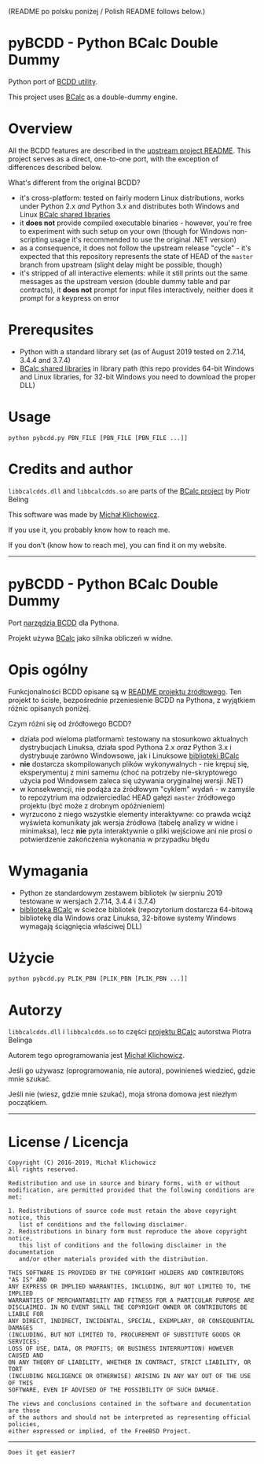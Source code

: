 (README po polsku poniżej / Polish README follows below.)

pyBCDD - Python BCalc Double Dummy
==================================

Python port of [BCDD utility](https://github.com/emkael/bcdd).

This project uses [BCalc](http://bcalc.w8.pl/) as a double-dummy engine.

Overview
========

All the BCDD features are described in the [upstream project README](https://github.com/emkael/bcdd/blob/master/doc/README.en.md). This project serves as a direct, one-to-one port, with the exception of differences described below.

What's different from the original BCDD?

 * it's cross-platform: tested on fairly modern Linux distributions, works under Python 2.x *and* Python 3.x and distributes both Windows and Linux [BCalc shared libraries](http://bcalc.w8.pl/download/API_C/)
 * it **does not** provide compiled executable binaries - however, you're free to experiment with such setup on your own (though for Windows non-scripting usage it's recommended to use the original .NET version)
 * as a consequence, it does not follow the upstream release "cycle" - it's expected that this repository represents the state of HEAD of the `master` branch from upstream (slight delay might be possible, though)
 * it's stripped of all interactive elements: while it still prints out the same messages as the upstream version (double dummy table and par contracts), it **does not** prompt for input files interactively, neither does it prompt for a keypress on error

Prerequsites
============

 * Python with a standard library set (as of August 2019 tested on 2.7.14, 3.4.4 and 3.7.4)
 * [BCalc shared libraries](http://bcalc.w8.pl/download/API_C/) in library path (this repo provides 64-bit Windows and Linux libraries, for 32-bit Windows you need to download the proper DLL)

Usage
=====

```
python pybcdd.py PBN_FILE [PBN_FILE [PBN_FILE ...]]
```

Credits and author
==================

`libbcalcdds.dll` and `libbcalcdds.so` are parts of the [BCalc project](http://bcalc.w8.pl) by Piotr Beling

This software was made by [Michał Klichowicz](https://emkael.info).

If you use it, you probably know how to reach me.

If you don't (know how to reach me), you can find it on my website.

---

pyBCDD - Python BCalc Double Dummy
==================================

Port [narzędzia BCDD](https://github.com/emkael/bcdd) dla Pythona.

Projekt używa [BCalc](http://bcalc.w8.pl/) jako silnika obliczeń w widne.

Opis ogólny
===========

Funkcjonalności BCDD opisane są w [README projektu źródłowego](https://github.com/emkael/bcdd/blob/master/doc/README.pl.md). Ten projekt to ścisłe, bezpośrednie przeniesienie BCDD na Pythona, z wyjątkiem różnic opisanych poniżej.

Czym różni się od źródłowego BCDD?

 * działa pod wieloma platformami: testowany na stosunkowo aktualnych dystrybucjach Linuksa, działa spod Pythona 2.x *oraz* Python 3.x i dystrybuuje zarówno Windowsowe, jak i Linuksowe [biblioteki BCalc](http://bcalc.w8.pl/download/API_C/)
 * **nie** dostarcza skompilowanych plików wykonywalnych - nie krępuj się, eksperymentuj z mini samemu (choć na potrzeby nie-skryptowego użycia pod Windowsem zaleca się używania oryginalnej wersji .NET)
 * w konsekwencji, nie podąża za źródłowym "cyklem" wydań - w zamyśle to repozytrium ma odzwierciedlać HEAD gałęzi `master` żródłowego projektu (być może z drobnym opóźnieniem)
 * wyrzucono z niego wszystkie elementy interaktywne: co prawda wciąż wyświeta komunikaty jak wersja źródłowa (tabelę analizy w widne i minimaksa), lecz **nie** pyta interaktywnie o pliki wejściowe ani nie prosi o potwierdzenie zakończenia wykonania w przypadku błędu

Wymagania
=========

 * Python ze standardowym zestawem bibliotek (w sierpniu 2019 testowane w wersjach 2.7.14, 3.4.4 i 3.7.4)
 * [biblioteka BCalc](http://bcalc.w8.pl/download/API_C/) w ścieżce bibliotek (repozytorium dostarcza 64-bitową bibliotekę dla Windows oraz Linuksa, 32-bitowe systemy Windows wymagają ściągnięcia właściwej DLL)

Użycie
======

```
python pybcdd.py PLIK_PBN [PLIK_PBN [PLIK_PBN ...]]
```

Autorzy
=======

`libbcalcdds.dll` i `libbcalcdds.so` to części [projektu BCalc](http://bcalc.w8.pl) autorstwa Piotra Belinga

Autorem tego oprogramowania jest [Michał Klichowicz](https://emkael.info).

Jeśli go używasz (oprogramowania, nie autora), powinieneś wiedzieć, gdzie mnie szukać.

Jeśli nie (wiesz, gdzie mnie szukać), moja strona domowa jest niezłym początkiem.

---

License / Licencja
==================

```
Copyright (C) 2016-2019, Michał Klichowicz
All rights reserved.

Redistribution and use in source and binary forms, with or without
modification, are permitted provided that the following conditions are met:

1. Redistributions of source code must retain the above copyright notice, this
   list of conditions and the following disclaimer.
2. Redistributions in binary form must reproduce the above copyright notice,
   this list of conditions and the following disclaimer in the documentation
   and/or other materials provided with the distribution.

THIS SOFTWARE IS PROVIDED BY THE COPYRIGHT HOLDERS AND CONTRIBUTORS "AS IS" AND
ANY EXPRESS OR IMPLIED WARRANTIES, INCLUDING, BUT NOT LIMITED TO, THE IMPLIED
WARRANTIES OF MERCHANTABILITY AND FITNESS FOR A PARTICULAR PURPOSE ARE
DISCLAIMED. IN NO EVENT SHALL THE COPYRIGHT OWNER OR CONTRIBUTORS BE LIABLE FOR
ANY DIRECT, INDIRECT, INCIDENTAL, SPECIAL, EXEMPLARY, OR CONSEQUENTIAL DAMAGES
(INCLUDING, BUT NOT LIMITED TO, PROCUREMENT OF SUBSTITUTE GOODS OR SERVICES;
LOSS OF USE, DATA, OR PROFITS; OR BUSINESS INTERRUPTION) HOWEVER CAUSED AND
ON ANY THEORY OF LIABILITY, WHETHER IN CONTRACT, STRICT LIABILITY, OR TORT
(INCLUDING NEGLIGENCE OR OTHERWISE) ARISING IN ANY WAY OUT OF THE USE OF THIS
SOFTWARE, EVEN IF ADVISED OF THE POSSIBILITY OF SUCH DAMAGE.

The views and conclusions contained in the software and documentation are those
of the authors and should not be interpreted as representing official policies,
either expressed or implied, of the FreeBSD Project.
```

---

`Does it get easier?`
